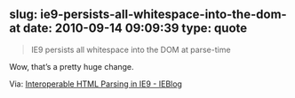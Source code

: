 slug: ie9-persists-all-whitespace-into-the-dom-at
date: 2010-09-14 09:09:39
type: quote
---

> IE9 persists all whitespace into the DOM at parse-time

Wow, that’s a pretty huge change.

 Via: [Interoperable HTML Parsing in IE9 - IEBlog](http://blogs.msdn.com/b/ie/archive/2010/09/13/interoperable-html-parsing-in-ie9.aspx)
